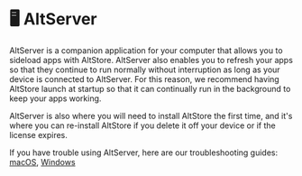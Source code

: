 # 🖥 AltServer

AltServer is a companion application for your computer that allows you to sideload apps with AltStore. AltServer also enables you to refresh your apps so that they continue to run normally without interruption as long as your device is connected to AltServer. For this reason, we recommend having AltStore launch at startup so that it can continually run in the background to keep your apps working.

AltServer is also where you will need to install AltStore the first time, and it's where you can re-install AltStore if you delete it off your device or if the license expires.&#x20;

If you have trouble using AltServer, here are our troubleshooting guides: [macOS](../getting-started-mac/troubleshooting-macos.md), [Windows](../getting-started-windows/troubleshooting-windows.md)



